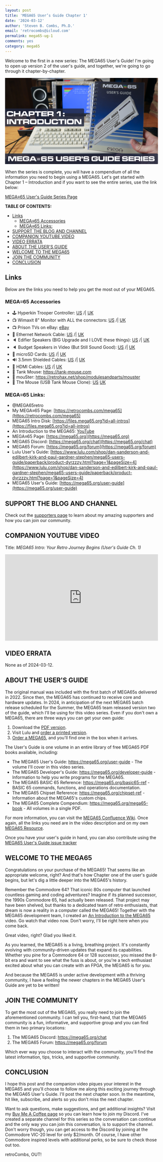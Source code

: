 ```yaml
---
layout: post
title: 'MEGA65 User’s Guide Chapter 1'
date: '2024-03-12'
author: 'Steven B. Combs, Ph.D.'
email: 'retrocombs@icloud.com'
permalink: mega65-ug-1
comments: yes
category: mega65
---
```


Welcome to the first in a new series: The MEGA65 User's Guide! I'm going to open up version 2 of the user's guide, and together, we're going to go through it chapter-by-chapter.

![MEGA65 Chapter 1 Image](/images/mega65-ug/chapter1.png)

When the series is complete, you will have a compendium of all the information you need to begin using a MEGA65. Let's get started with Chapter 1 – Introduction and if you want to see the entire series, use the link below:

[MEGA≡65 User's Guide Series Page](https://retrocombs.com/mega65-users-guide)

**TABLE OF CONTENTS:**

- [Links](#links)
  - [MEGA≡65 Accessories](#mega65-accessories)
  - [MEGA≡65 Links:](#mega65-links)
- [SUPPORT THE BLOG AND CHANNEL](#support-the-blog-and-channel)
- [COMPANION YOUTUBE VIDEO](#companion-youtube-video)
- [VIDEO ERRATA](#video-errata)
- [ABOUT THE USER'S GUIDE](#about-the-users-guide)
- [WELCOME TO THE MEGA65](#welcome-to-the-mega65)
- [JOIN THE COMMUNITY](#join-the-community)
- [CONCLUSION](#conclusion)

## Links

Below are the links you need to help you get the most out of your MEGA65.

### MEGA≡65 Accessories

*  🕹️ Hyperkin Trooper Controller: [US](https://amzn.to/3l1CHXj) /| [UK](https://amzn.to/46U8C1I)
*  📺 Wimaxit 8" Monitor with ALL the connectors: [US](https://amzn.to/49hqLXp) /| [UK](https://amzn.to/4ahbs23)
*  📺 Prison TVs on eBay: [eBay](https://ebay.us/jTv90O)
*  🛜️ Ethernet Network Cable: [US](https://amzn.to/4cEJyyB) /| [UK](https://amzn.to/3VAiJWp)
*  🔈 Edifier Speakers (BIG Upgrade and I LOVE these things): [US](https://amzn.to/3vymO2G) /| [UK](https://amzn.to/3TYAhKy)
*  🔈 Budget Speakers in Video (But Still Sound Good): [US](https://amzn.to/3J2PyDX) /| [UK](https://amzn.to/3vvl22p)
*  🧠 microSD Cards: [US](https://amzn.to/3IYL3Kn) /| [UK](https://amzn.to/3VB2f0f)
*  🔊 3.5mm Shielded Cables: [US](https://amzn.to/3VBsBPL) /| [UK](https://amzn.to/3vxw9I8)
*  🚠 HDMI Cables: [US](https://amzn.to/4c2vhM9) /| [UK](https://amzn.to/3xfDZ9M)
* 🐁 Tank Mouse: <https://tank-mouse.com>
* 🐁 mouSter: <https://retrohax.net/shop/modulesandparts/mouster>
* 🐁 The Mouse (USB Tank Mouse Clone): [US](https://amzn.to/4ah85sa) [UK](https://amzn.to/3VCXqnb)

### MEGA≡65 Links:

*  @MEGA65retro
*  My MEGA≡65 Page: [https://retrocombs.com/mega65](https://retrocombs.com/mega65)
*  MEGA65 Intro Disk: [https://files.mega65.org?id=all-intros](https://files.mega65.org?id=all-intros)
*  An Introduction to the MEGA65: [YouTube](https://youtu.be/Vr9rLUQZgJI)
*  MEGA≡65 Page: [https://mega65.org](https://mega65.org)
*  MEGA65 Discord: [https://mega65.org/chat](https://mega65.org/chat)
*  MEGA65 Forum: [https://mega65.org/forum](https://mega65.org/forum)
*  Lulu User's Guide: [https://www.lulu.com/shop/dan-sanderson-and-edilbert-kirk-and-paul-gardner-stephen/mega65-users-guide/paperback/product-dyrzzzy.html?page=1&pageSize=4](https://www.lulu.com/shop/dan-sanderson-and-edilbert-kirk-and-paul-gardner-stephen/mega65-users-guide/paperback/product-dyrzzzy.html?page=1&pageSize=4)
*  MEGA65 User's Guide: [https://mega65.org/user-guide](https://mega65.org/user-guide)

## SUPPORT THE BLOG AND CHANNEL

Check out the [supporters page](/supporters) to learn about my amazing supporters and how you can join our community.

## COMPANION YOUTUBE VIDEO

Title: _MEGA65  Intro: Your Retro Journey Begins (User's Guide Ch. 1)_

<div style="position:relative;padding-top:56.25%;"><p><iframe src="https://www.youtube.com/embed/UUVOtkLP-eY?si=Y4Y5wWGr1xQ3GtBV" frameborder="0" allowfullscreen="true" mozallowfullscreen="true" webkitallowfullscreen="true" style="position:absolute;top:0;left:0;width:100%;height:100%;"></iframe></p></div>

## VIDEO ERRATA

None as of 2024-03-12.

## ABOUT THE USER'S GUIDE

The original manual was included with the first batch of MEGA65s delivered in 2022. Since then, the MEGA65 has continued to receive core and hardware updates. In 2024, in anticipation of the next MEGA65 batch release scheduled for the Summer, the MEGA65 team released version two of the guide, which I'll be using for this video series. Even if you don't own a MEGA65, there are three ways you can get your own guide:

1. Download the [PDF version](https://mega65.org/user-guide).
2. Visit Lulu and [order a printed version](https://www.lulu.com/shop/dan-sanderson-and-edilbert-kirk-and-paul-gardner-stephen/mega65-users-guide/paperback/product-dyrzzzy.html?page=1&pageSize=4).
3. [Order a MEGA65](https://shop.trenz-electronic.de/en/TE0765-06-T001CK-MEGA65-highly-advanced-C64-and-C65-compatible-8-bit-computer?c=564), and you'll find one in the box when it arrives.

The User's Guide is one volume in an entire library of free MEGA65 PDF books available, including:

- The MEGA65 User's Guide: <https://mega65.org/user-guide> - The volume I'll cover in this video series.
- The MEGA65 Developer's Guide: <https://mega65.org/developer-guide> - Information to help you write programs for the MEGA65.
- The MEGA65 BASIC 65 Reference: <https://mega65.org/basic65-ref> - BASIC 65 commands, functions, and operations documentation.
- The MEGA65 Chipset Reference: <https://mega65.org/chipset-ref> - Information about the MEGA65's custom chips.
- The MEGA65 Complete Compendium: <https://mega65.org/mega65-book> - All volumes in a single PDF.

For more information, you can visit the [MEGA65 Confluence Wiki](https://mega65.org/docs). Once again, all the links you need are in the video description and on my own [MEGA65 Resource](https://www.retrocombs.com/mega65).

Once you have your user's guide in hand, you can also contribute using the [MEGA65 User's Guide issue tracker](https://github.com/mega65/mega65-user-guide/issues)

## WELCOME TO THE MEGA65

Congratulations on your purchase of the MEGA65! That seems like an appropriate welcome, right? And that's how Chapter one of the user's guide begins, but let's dig a little deeper into the MEGA65's history.

Remember the Commodore 64? That iconic 80s computer that launched countless gaming and coding adventures? Imagine if its planned successor, the 1990s Commodore 65, had actually been released. That project may have been shelved, but thanks to a dedicated team of retro enthusiasts, that dream is now a reality in a computer called the MEGA65! Together with the MEGA65 development team, I created an [An Introduction to the MEGA65](https://youtu.be/Vr9rLUQZgJI) video. Go watch that video now. Don't worry, I'll be right here when you come back.

Great video, right? Glad you liked it.

As you learned, the MEGA65 is a living, breathing project. It's constantly evolving with community-driven updates that expand its capabilities. Whether you pine for a Commodore 64 or 128 successor, you missed the 8-bit era and want to see what the fuss is about, or you're a tech enthusiast excited about what you can create with an FPGA, the MEGA65 is for you.

And because the MEGA65 is under active development with a thriving community, I have a feeling the newer chapters in the MEGA65 User's Guide are yet to be written!

## JOIN THE COMMUNITY

To get the most out of the MEGA65, you really need to join the aforementioned community. I can tell you, first-hand, that the MEGA65 community is a fun, informative, and supportive group and you can find them in two primary locations:

1. The MEGA65 Discord: <https://mega65.org/chat>
2. The MEGA65 Forum: <https://mega65.org/forum>

Which ever way you choose to interact with the community, you'll find the latest information, tips, tricks, and supportive community.

## CONCLUSION

I hope this post and the companion video piques your interest in the MEGA65 and you'll choose to follow me along this exciting journey through the MEGA65 User's Guide. I'll post the next chapter soon. In the meantime, hit like, subscribe, and alerts so you don't miss the next chapter.

Want to ask questions, make suggestions, and get additional insights? Visit my [Buy Me A Coffee page](https://www.buymeacoffee.com/retrocombs) so you can learn how to join my Discord. I've created a separate channel for this series so the conversation can continue and the only way you can join this conversation, is to support the channel. Don't worry though, you can get access to the Discord by joining at the Commodore VIC-20 level for only $2/month. Of course, I have other Commodore inspired levels with additional perks, so be sure to check those out too.

retroCombs, OUT!